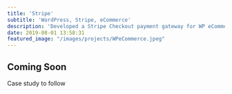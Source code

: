 ```yaml
---
title: 'Stripe'
subtitle: 'WordPress, Stripe, eCommerce'
description: 'Developed a Stripe Checkout payment gateway for WP eCommerce with full SCA support.'  
date: 2019-08-01 13:58:31
featured_image: "/images/projects/WPeCommerce.jpeg"
---
```


<h2>Coming Soon</h2>
<p>Case study to follow</p>
